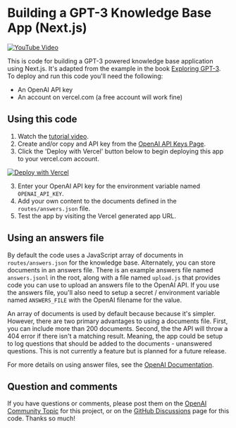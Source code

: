 # Building a GPT-3 Knowledge Base App (Next.js)

[![YouTube Video](https://img.youtube.com/vi/o3IiN2eISA0/maxresdefault.jpg)](https://www.youtube.com/watch?v=o3IiN2eISA0)

This is code for building a GPT-3 powered knowledge base application using Next.js. It's adapted from the example in the book [Exploring GPT-3](https://www.amazon.com/dp/1800563191). To deploy and run this code you'll need the following:

- An OpenAI API key
- An account on vercel.com (a free account will work fine)

## Using this code

1. Watch the [tutorial video](https://youtu.be/o3IiN2eISA0).
2. Create and/or copy and API key from the [OpenAI API Keys Page](https://beta.openai.com/account/api-keys).
2. Click the 'Deploy with Vercel' button below to begin deploying this app to your vercel.com account.

[![Deploy with Vercel](https://vercel.com/button)](https://vercel.com/new/clone?repository-url=https%3A%2F%2Fgithub.com%2Fdabblelab%2Fgptanswers-nextjs%2F&env=OPENAI_API_KEY&envDescription=Your%20OpenAI%20API%20Key&project-name=dabblelab-gptanswers-nextjs&repo-name=dabblelab-gptanswers-nextjs)

3. Enter your OpenAI API key for the environment variable named `OPENAI_API_KEY`. 
4. Add your own content to the documents defined in the `routes/answers.json` file.
5. Test the app by visiting the Vercel generated app URL.

## Using an answers file

By default the code uses a JavaScript array of documents in `routes/answers.json` for the knowledge base. Alternately, you can store documents in an answers file. There is an example answers file named `answers.jsonl` in the root, along with a file named `upload.js` that provides code you can use to upload an answers file to the OpenAI API. If you use the answers file, you'll also need to setup a secret / environment variable named `ANSWERS_FILE` with the OpenAI filename for the value.

An array of documents is used by default because because it's simpler. However, there are two primary advantages to using a documents file. First, you can include more than 200 documents. Second, the the API will throw a 404 error if there isn't a matching result. Meaning, the app could be setup to log questions that should be added to the documents - unanswered questions. This is not currently a feature but is planned for a future release.

For more details on using answer files, see the [OpenAI Documentation](https://beta.openai.com/docs/api-reference/answers).

## Question and comments

If you have questions or comments, please post them on the [OpenAI Community Topic](https://community.openai.com/t/getting-started-with-the-openai-api-and-node-js-javascript/223) for this project, or on the [GitHub Discussions](https://github.com/dabblelab/gptanswers-node/discussions) page for this code. Thanks so much!
